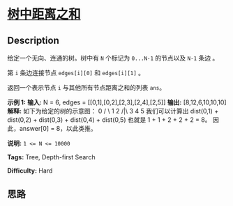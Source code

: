 # [树中距离之和][title]

## Description

给定一个无向、连通的树。树中有 `N` 个标记为 `0...N-1` 的节点以及 `N-1` 条边 。

第 `i` 条边连接节点 `edges[i][0]` 和 `edges[i][1]` 。

返回一个表示节点 `i` 与其他所有节点距离之和的列表 `ans`。

**示例 1:**
            **输入:** N = 6, edges = [[0,1],[0,2],[2,3],[2,4],[2,5]]    **输出:** [8,12,6,10,10,10]    **解释:**    如下为给定的树的示意图：      0     / \    1   2       /|\      3 4 5        我们可以计算出 dist(0,1) + dist(0,2) + dist(0,3) + dist(0,4) + dist(0,5)     也就是 1 + 1 + 2 + 2 + 2 = 8。 因此，answer[0] = 8，以此类推。    

**说明:**  `1 <= N <= 10000`


**Tags:** Tree, Depth-first Search

**Difficulty:** Hard

## 思路

[title]: https://leetcode-cn.com/problems/sum-of-distances-in-tree
